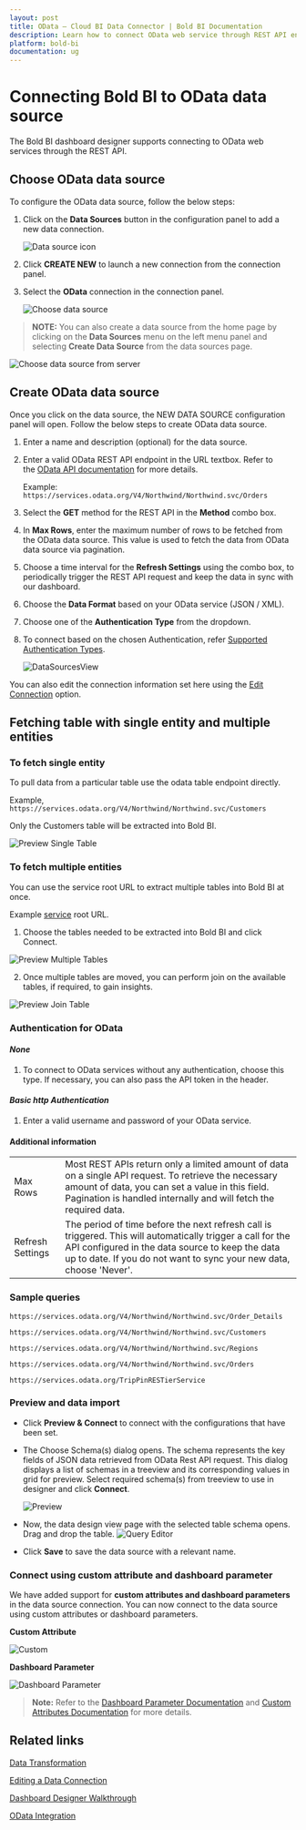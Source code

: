 ```yaml
---
layout: post
title: OData – Cloud BI Data Connector | Bold BI Documentation
description: Learn how to connect OData web service through REST API endpoint with Bold BI Cloud and create data source for dashboard configuration.
platform: bold-bi
documentation: ug
---
```


# Connecting Bold BI to OData data source
The Bold BI dashboard designer supports connecting to OData web services through the REST API. 

## Choose OData data source
To configure the OData data source, follow the below steps:
1. Click on the **Data Sources** button in the configuration panel to add a new data connection.

   ![Data source icon](/static/assets/working-with-datasource/data-connectors/images/common/DataSourcesIcon.png)

2. Click **CREATE NEW** to launch a new connection from the connection panel.
3. Select the **OData** connection in the connection panel.

   ![Choose data source](/static/assets/working-with-datasource/data-connectors/images/OData/ChooseDS.png)

> **NOTE:**  You can also create a data source from the home page by clicking on the **Data Sources** menu on the left menu panel and selecting **Create Data Source** from the data sources page.

   ![Choose data source from server](/static/assets/working-with-datasource/data-connectors/images/OData/ChooseDS_server.png)


## Create OData data source
Once you click on the data source, the NEW DATA SOURCE configuration panel will open. Follow the below steps to create OData data source.
1. Enter a name and description (optional) for the data source.
2. Enter a valid OData REST API endpoint in the URL textbox. Refer to the [OData API documentation](https://www.odata.org/documentation/) for more details.

    Example: `https://services.odata.org/V4/Northwind/Northwind.svc/Orders`

3. Select the **GET** method for the REST API in the **Method** combo box.
4. In **Max Rows**, enter the maximum number of rows to be fetched from the OData data source. This value is used to fetch the data from OData data source via pagination.
5. Choose a time interval for the **Refresh Settings** using the combo box, to periodically trigger the REST API request and keep the data in sync with our dashboard.  
6. Choose the **Data Format** based on your OData service (JSON / XML). 
7. Choose one of the **Authentication Type** from the dropdown.
8. To connect based on the chosen Authentication, refer [Supported Authentication Types](/working-with-data-sources/data-connectors/odata/#authentication-for-odata).

    ![DataSourcesView](/static/assets/working-with-datasource/data-connectors/images/OData/DataSourcesView.png)

You can also edit the connection information set here using the [Edit Connection](/working-with-data-sources/editing-a-data-connection/) option.

## Fetching table with single entity and multiple entities

### To fetch single entity

To pull data from a particular table use the odata table endpoint directly.

Example, `https://services.odata.org/V4/Northwind/Northwind.svc/Customers`

Only the Customers table will be extracted into Bold BI.
 
  ![Preview Single Table ](/static/assets/working-with-datasource/data-connectors/images/OData/SingleTable.png)
  
### To fetch multiple entities

You can use the service root URL to extract multiple tables into Bold BI at once.

Example [service](https://services.odata.org/V4/Northwind/Northwind.svc/) root URL.

1. Choose the tables needed to be extracted into Bold BI and click Connect.

  ![Preview Multiple Tables ](/static/assets/working-with-datasource/data-connectors/images/OData/MultipleTables.png)
  
2. Once multiple tables are moved, you can perform join on the available tables, if required, to gain insights. 

  ![Preview Join Table ](/static/assets/working-with-datasource/data-connectors/images/OData/JoinTable.png)
 
### Authentication for OData 

#### *None*
1. To connect to OData services without any authentication, choose this type. If necessary, you can also pass the API token in the header.

#### *Basic http Authentication*
1. Enter a valid username and password of your OData service.

#### Additional information
<table width="600">
<tr>
<td>
Max Rows
</td>
<td>
Most REST APIs return only a limited amount of data on a single API request. To retrieve the necessary amount of data, you can set a value in this field. Pagination is handled internally and will fetch the required data.
</td>
</tr>
<tr>
<td>
Refresh Settings
</td>
<td>
The period of time before the next refresh call is triggered. This will automatically trigger a call for the API configured in the data source to keep the data up to date. If you do not want to sync your new data, choose 'Never'.
</td>
</tr>
</table>

### Sample queries

`https://services.odata.org/V4/Northwind/Northwind.svc/Order_Details`

`https://services.odata.org/V4/Northwind/Northwind.svc/Customers`

`https://services.odata.org/V4/Northwind/Northwind.svc/Regions`

`https://services.odata.org/V4/Northwind/Northwind.svc/Orders`

`https://services.odata.org/TripPinRESTierService`

### Preview and data import
* Click **Preview & Connect** to connect with the configurations that have been set.
* The Choose Schema(s) dialog opens. The schema represents the key fields of JSON data retrieved from OData Rest API request. This dialog displays a list of schemas in a treeview and its corresponding values in grid for preview. Select required schema(s) from treeview to use in designer and click **Connect**.

   ![Preview](/static/assets/working-with-datasource/data-connectors/images/common/Preview.png)

* Now, the data design view page with the selected table schema opens. Drag and drop the table.
   ![Query Editor](/static/assets/working-with-datasource/data-connectors/images/common/QueryEditor.png)

* Click **Save** to save the data source with a relevant name.

### Connect using custom attribute and dashboard parameter

We have added support for **custom attributes and dashboard parameters** in the data source connection. You can now connect to the data source using custom attributes or dashboard parameters.

**Custom Attribute**

![Custom](/static/assets/working-with-datasource/data-connectors/images/OData/Custom.png)

**Dashboard Parameter**

![Dashboard Parameter](/static/assets/working-with-datasource/data-connectors/images/OData/Dashboardparameter.png)

>**Note:** Refer to the [Dashboard Parameter Documentation](https://help.boldbi.com/working-with-data-sources/dashboard-parameter/) and [Custom Attributes Documentation](https://help.boldbi.com/working-with-data-sources/configuring-custom-attribute/) for more details.

## Related links
[Data Transformation](/working-with-data-sources/data-modeling/joining-table/)

[Editing a Data Connection](/working-with-data-sources/editing-a-data-connection/)   

[Dashboard Designer Walkthrough](/getting-started/creating-dashboard/)

[OData Integration](https://www.boldbi.com/integrations/odata?utm_source=syncfusion&utm_medium=documentation&utm_campaign=boldbiodataintegration)